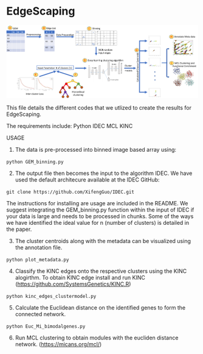 # EdgeScaping

![GitHub Logo](workflow.png)

This file details the different codes that we utlized to create the results for EdgeScaping.

The requirements include:
Python
IDEC
MCL
KINC

USAGE

1. The data is pre-processed into binned image based array using:

```python GEM_binning.py```

2. The output file then becomes the input to the algorithm IDEC. We have used the default architecure available at the IDEC GitHub:

```git clone https://github.com/XifengGuo/IDEC.git```

The instructions for installing are usage are included in the README. We suggest integrating the GEM_binning.py function within the input of IDEC if your data is large and needs to be processed in chunks. Some of the ways we have identified the ideal value for n (number of clusters) is detailed in the paper.

3. The cluster centroids along with the metadata can be visualized using the annotation file.

```python plot_metadata.py```

4. Classify the KINC edges onto the respective clusters using the KINC alogirthm. To obtain KINC edge install and run KINC (https://github.com/SystemsGenetics/KINC.R)

```python kinc_edges_clustermodel.py```

5. Calculate the Euclidean distance on the identified genes to form the connected network.

```python Euc_Mi_bimodalgenes.py```

6. Run MCL clustering to obtain modules with the eucliden distance network. (https://micans.org/mcl/)

